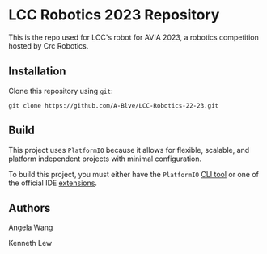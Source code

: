 # LCC Robotics 2023 Repository

This is the repo used for LCC's robot for AVIA 2023, a robotics competition hosted by Crc Robotics. 

## Installation 

Clone this repository using `git`:

    git clone https://github.com/A-Blve/LCC-Robotics-22-23.git

## Build 
This project uses `PlatformIO` because it allows for flexible, scalable, and platform independent projects with minimal configuration. 

To build this project, you must either have the `PlatformIO` [CLI tool](https://docs.platformio.org/en/stable/core/index.html) or one of the official IDE [extensions](https://docs.platformio.org/en/latest/integration/ide/index.html).

## Authors

Angela Wang

Kenneth Lew
